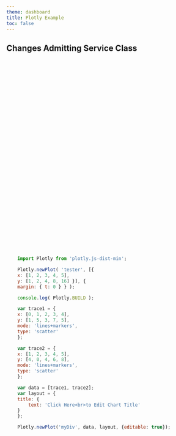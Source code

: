 ```yaml
---
theme: dashboard
title: Plotly Example
toc: false
---
```



<h2>Changes Admitting Service Class</h2>

<div id="tester" style="width:600px;height:250px;"></div>
<div id="myDiv" style="width:600px;height:250px;"></div>

```js
    import Plotly from 'plotly.js-dist-min';

    Plotly.newPlot( 'tester', [{
    x: [1, 2, 3, 4, 5],
    y: [1, 2, 4, 8, 16] }], {
    margin: { t: 0 } } );

    console.log( Plotly.BUILD );

    var trace1 = {
    x: [0, 1, 2, 3, 4],
    y: [1, 5, 3, 7, 5],
    mode: 'lines+markers',
    type: 'scatter'
    };

    var trace2 = {
    x: [1, 2, 3, 4, 5],
    y: [4, 0, 4, 6, 8],
    mode: 'lines+markers',
    type: 'scatter'
    };

    var data = [trace1, trace2];
    var layout = {
    title: {
        text: 'Click Here<br>to Edit Chart Title'
    }
    };

    Plotly.newPlot('myDiv', data, layout, {editable: true});

```




